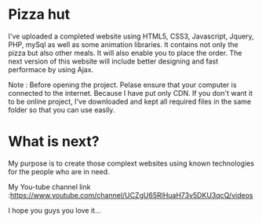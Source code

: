 # Pizza hut
I've uploaded a completed website using HTML5, CSS3, Javascript, Jquery, PHP, mySql as well as some animation libraries. It contains not only the pizza but also other meals. It will also enable you to place the order. The next version of this website will include better designing and fast performace by using Ajax. 

Note : Before opening the project. Pelase ensure that your computer is connected to the internet. Because I have put only CDN. If you don't want it to be online project, I've downloaded and kept all required files in the same folder so that you can use easily.  

# What is next?
My purpose is to create those complext websites using known technologies for the people who are in need. 

My You-tube channel link :https://www.youtube.com/channel/UCZgU65RlHuaH73v5DKU3qcQ/videos

I hope you guys you love it...

